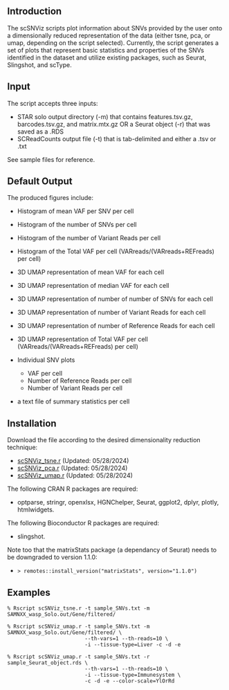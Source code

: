 ## Introduction
The scSNViz scripts plot information about SNVs provided by the user onto a
dimensionally reduced representation of the data (either tsne, pca, or umap,
depending on the script selected). Currently, the script generates a set of 
plots that represent basic statistics and properties of the SNVs identified
in the dataset and utilize existing packages, such as Seurat, Slingshot, and scType.
 
## Input
The script accepts three inputs:
- STAR solo output directory (-m) that contains features.tsv.gz, barcodes.tsv.gz, and matrix.mtx.gz OR a Seurat object (-r) that was saved as a .RDS
- SCReadCounts output file (-t) that is tab-delimited and either a .tsv or .txt

See sample files for reference.

## Default Output
The produced figures include:
- Histogram of mean VAF per SNV per cell
- Histogram of the number of SNVs per cell
- Histogram of the number of Variant Reads per cell
- Histogram of the Total VAF per cell (VARreads/(VARreads+REFreads) per cell)
  
- 3D UMAP representation of mean VAF for each cell
- 3D UMAP representation of median VAF for each cell
- 3D UMAP representation of number of number of SNVs for each cell
- 3D UMAP representation of number of Variant Reads for each cell
- 3D UMAP representation of number of Reference Reads for each cell
- 3D UMAP representation of Total VAF per cell (VARreads/(VARreads+REFreads) per cell)

- Individual SNV plots
  - VAF per cell
  - Number of Reference Reads per cell
  - Number of Variant Reads per cell

- a text file of summary statistics per cell

## Installation

Download the file according to the desired dimensionality reduction technique: 
- [scSNViz_tsne.r](https://raw.githubusercontent.com/HorvathLab/NGS/master/scSNViz/scSNViz_tsne.r) (Updated: 05/28/2024)
- [scSNViz_pca.r](https://raw.githubusercontent.com/HorvathLab/NGS/master/scSNViz/scSNViz_pca.r) (Updated: 05/28/2024)
- [scSNViz_umap.r](https://raw.githubusercontent.com/HorvathLab/NGS/master/scSNViz/scSNViz_umap.r) (Updated: 05/28/2024)

The following CRAN R packages are required:
- optparse, stringr, openxlsx, HGNChelper, Seurat, ggplot2, dplyr, plotly, htmlwidgets.

The following Bioconductor R packages are required:
- slingshot.

Note too that the matrixStats package (a dependancy of Seurat) needs to be downgraded to version 1.1.0:
- `> remotes::install_version("matrixStats", version="1.1.0")`

## Examples
```
% Rscript scSNViz_tsne.r -t sample_SNVs.txt -m SAMNXX_wasp_Solo.out/Gene/filtered/
```
```
% Rscript scSNViz_umap.r -t sample_SNVs.txt -m SAMNXX_wasp_Solo.out/Gene/filtered/ \
                         --th-vars=1 --th-reads=10 \
                         -i --tissue-type=Liver -c -d -e
```
```
% Rscript scSNViz_umap.r -t sample_SNVs.txt -r sample_Seurat_object.rds \
                         --th-vars=1 --th-reads=10 \
                         -i --tissue-type=Immunesystem \
                         -c -d -e --color-scale=YlOrRd 
```





